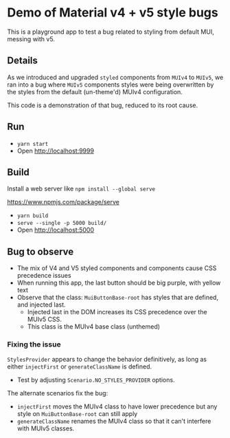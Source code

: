 # Demo of Material v4 + v5 style bugs

This is a playground app to test a bug related to styling from
default MUI, messing with v5.

## Details

As we introduced and upgraded `styled` components from `MUIv4` to
`MUIv5`, we ran into a bug where `MUIv5` components styles were
being overwritten by the styles from the default (un-theme'd) MUIv4
configuration.
           
This code is a demonstration of that bug, reduced to its root cause.

## Run

* `yarn start`
* Open <http://localhost:9999>

## Build

Install a web server like `npm install --global serve`

<https://www.npmjs.com/package/serve>

* `yarn build`
* `serve --single -p 5000 build/`
* Open <http://localhost:5000>

## Bug to observe

* The mix of V4 and V5 styled components and components cause CSS precedence issues
* When running this app, the last button should be big purple, with yellow text
* Observe that the class: `MuiButtonBase-root` has styles that are defined, and injected last.
  * Injected last in the DOM increases its CSS precedence over the MUIv5 CSS.
  * This class is the MUIv4 base class (unthemed)

### Fixing the issue

`StylesProvider` appears to change the behavior definitively, as long as either `injectFirst`
or `generateClassName` is defined.

* Test by adjusting `Scenario.NO_STYLES_PROVIDER` options.

The alternate scenarios fix the bug:

* `injectFirst` moves the MUIv4 class to have lower precedence but any style on `MuiButtonBase-root` can still apply
* `generateClassName` renames the MUIv4 class so that it can't interfere with MUIv5 classes.
